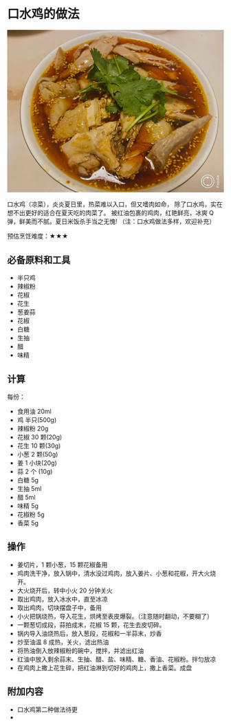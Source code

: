 # 口水鸡的做法

![口水鸡](./口水鸡.jpg)

口水鸡（凉菜），炎炎夏日里，热菜难以入口，但又嗜肉如命，
除了口水鸡，实在想不出更好的适合在夏天吃的肉菜了。
被红油包裹的鸡肉，红艳鲜亮，冰爽 Q 弹，鲜美而不腻。夏日米饭杀手当之无愧!
（注：口水鸡做法多样，欢迎补充）

预估烹饪难度：★★★

## 必备原料和工具

- 半只鸡
- 辣椒粉
- 花椒
- 花生
- 葱姜蒜
- 花椒
- 白糖
- 生抽
- 醋
- 味精

## 计算

每份：

- 食用油   20ml
- 鸡     半只(500g)
- 辣椒粉   20g
- 花椒     30 颗(20g)
- 花生     10 颗(30g)
- 小葱     2 颗(50g)
- 姜       1 小块(20g)
- 蒜       2 个 (10g)
- 白糖     5g
- 生抽     5ml
- 醋       5ml
- 味精     5g
- 花椒粉   5g
- 香菜     5g

## 操作

- 姜切片，1 颗小葱，15 颗花椒备用
- 鸡肉洗干净，放入锅中，清水没过鸡肉，放入姜片、小葱和花椒，开大火烧开。
- 大火烧开后，转中小火 20 分钟关火
- 取出鸡肉，放入冰水中，直至冰凉
- 取出鸡肉，切块摆盘子中，备用
- 小火把锅烧热，导入花生，烘烤至表皮爆裂。（注意随时翻动，不要糊了）
- 一颗葱切成段，蒜拍成末，花椒 15 颗，花生去皮切碎。
- 锅内导入油烧热后，放入葱段，花椒和一半蒜末，炒香
- 炒至油温 8 成热，关火，滤出热油
- 将热油倒入放辣椒粉的碗中，搅拌，并滤出红油
- 红油中放入剩余蒜末、生抽、醋、盐、味精、糖、香油、花椒粉。拌匀放凉
- 在鸡肉上撒上花生碎，把红油淋到切好的鸡肉上，撒上香菜。成盘

## 附加内容

- 口水鸡第二种做法待更
- 


